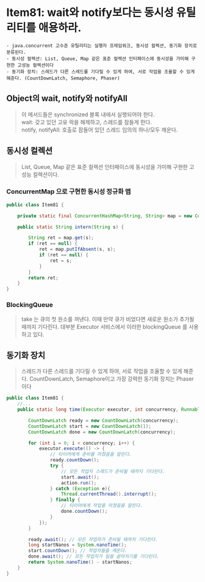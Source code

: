 # Item81: wait와 notify보다는 동시성 유틸리티를 애용하라.

```text
- java.concurrent 고수준 유틸리티는 실행자 프레임워크, 동시성 컬렉션, 동기화 장치로 분류된다. 
- 동시성 컬렉션: List, Queue, Map 같은 표준 컬렉션 인터페이스에 동시성을 가미해 구현한 고성능 컬렉션이다
- 동기화 장치: 스레드가 다른 스레드를 기다릴 수 있게 하여, 서로 작업을 조율할 수 있게 해준다. (CountDownLatch, Semaphore, Phaser)
```
## Object의 wait, notify와 notifyAll
> 이 메서드들은 synchronized 블록 내에서 실행되어야 한다.  
> wait: 갖고 있던 고유 락을 해제하고, 스레드를 잠들게 한다.  
> notify, notifyAll: 호출로 잠들어 있던 스레드 임의의 하나/모두 깨운다.

## 동시성 컬렉션
> List, Queue, Map 같은 표준 컬렉션 인터페이스에 동시성을 가미해 구현한 고성능 컬렉션이다.

### ConcurrentMap 으로 구현한 동시성 정규화 맵
```java
public class Item81 {

    private static final ConcurrentHashMap<String, String> map = new ConcurrentHashMap<>();

    public static String intern(String s) {

        String ret = map.get(s);
        if (ret == null) {
            ret = map.putIfAbsent(s, s);
            if (ret == null) {
                ret = s;
            }
        }
        return ret;
    }
}
```
### BlockingQueue 
> take 는 큐의 첫 원소를 꺼낸다. 이때 만약 큐가 비었다면 새로운 원소가 추가될 때까지 기다린다. 
> 대부분 Executor 서비스에서 이러한 blockingQueue 를 사용하고 있다.

## 동기화 장치 
> 스레드가 다른 스레드를 기다릴 수 있게 하여, 서로 작업을 조율할 수 있게 해준다.
> CountDownLatch, Semaphore이고 가장 강력한 동기화 장치는 Phaser이다

```java
public class Item81 {
    //...
    public static long time(Executor executor, int concurrency, Runnable action) throws InterruptedException {

        CountDownLatch ready = new CountDownLatch(concurrency);
        CountDownLatch start = new CountDownLatch(1);
        CountDownLatch done = new CountDownLatch(concurrency);

        for (int i = 0; i < concurrency; i++) {
            executor.execute(() -> {
                // 타이머에게 준비를 마쳤음을 알린다.
                ready.countDown();
                try {
                    // 모든 작업자 스레드가 준비될 때까지 기다린다.
                    start.await();
                    action.run();
                } catch (Exception e){
                    Thread.currentThread().interrupt();
                } finally {
                    // 타이머에게 작업을 마쳤음을 알린다.
                    done.countDown();
                }
            });
        }

        ready.await(); // 모든 작업자가 준비될 때까지 기다린다.
        long startNanos = System.nanoTime();
        start.countDown(); // 작업자들을 깨운다.
        done.await(); // 모든 작업자가 일을 끝마치기를 기다린다.
        return System.nanoTime() - startNanos;
    }
}

```